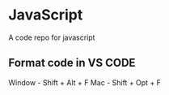# JavaScript
A code repo for javascript

## Format code in VS CODE
Window - Shift + Alt + F 
Mac - Shift + Opt + F 
